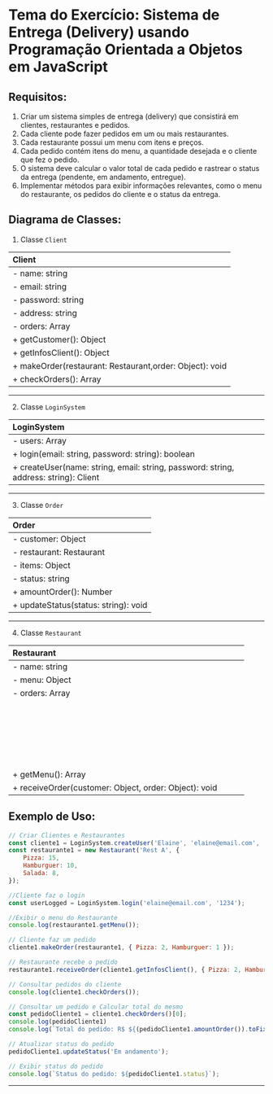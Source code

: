 # Tema do Exercício: Sistema de Entrega (Delivery) usando Programação Orientada a Objetos em JavaScript

## Requisitos:

1. Criar um sistema simples de entrega (delivery) que consistirá em clientes, restaurantes e pedidos.
2. Cada cliente pode fazer pedidos em um ou mais restaurantes.
3. Cada restaurante possui um menu com itens e preços.
4. Cada pedido contém itens do menu, a quantidade desejada e o cliente que fez o pedido.
5. O sistema deve calcular o valor total de cada pedido e rastrear o status da entrega (pendente, em andamento, entregue).
6. Implementar métodos para exibir informações relevantes, como o menu do restaurante, os pedidos do cliente e o status da entrega.

## Diagrama de Classes:

1. Classe `Client`

| **Client** |
|:-----------|
| - name: string |
| - email: string |
| - password: string  |
| - address: string   |
| - orders: Array     |
| + getCustomer(): Object |
| + getInfosClient(): Object |
| + makeOrder(restaurant: Restaurant,order: Object): void    |
| + checkOrders(): Array |
_________________

2. Classe `LoginSystem`

|  **LoginSystem**   |
|:-------------------|
| - users: Array     |
| + login(email: string, password: string): boolean |
| + createUser(name: string, email: string, password: string, address: string): Client |
_________

3. Classe `Order`

|      **Order**      |
|:--------------------|
| - customer: Object  |
| - restaurant: Restaurant |
| - items: Object     |
| - status: string    |
| + amountOrder(): Number |
| + updateStatus(status: string): void |
_____________

4. Classe `Restaurant`

|     Restaurant      |
|:--------------------|
| - name: string      |
| - menu: Object      |
| - orders: Array     |
| + getMenu(): Array <Object> |
| + receiveOrder(customer: Object, order: Object): void |

## Exemplo de Uso:

```javascript
// Criar Clientes e Restaurantes
const cliente1 = LoginSystem.createUser('Elaine', 'elaine@email.com', '1234', 'Rua das flores, 12');
const restaurante1 = new Restaurant('Rest A', {
    Pizza: 15,
    Hamburguer: 10,
    Salada: 8,
});

//Cliente faz o login
const userLogged = LoginSystem.login('elaine@email.com', '1234');

//Exibir o menu do Restaurante
console.log(restaurante1.getMenu());

// Cliente faz um pedido
cliente1.makeOrder(restaurante1, { Pizza: 2, Hamburguer: 1 });

// Restaurante recebe o pedido
restaurante1.receiveOrder(cliente1.getInfosClient(), { Pizza: 2, Hamburguer: 1 });

// Consultar pedidos do cliente
console.log(cliente1.checkOrders());

// Consultar um pedido e Calcular total do mesmo
const pedidoCliente1 = cliente1.checkOrders()[0];
console.log(pedidoCliente1)
console.log(`Total do pedido: R$ ${(pedidoCliente1.amountOrder()).toFixed(2)}`)

// Atualizar status do pedido
pedidoCliente1.updateStatus('Em andamento');

// Exibir status do pedido
console.log(`Status do pedido: ${pedidoCliente1.status}`);
```

---

